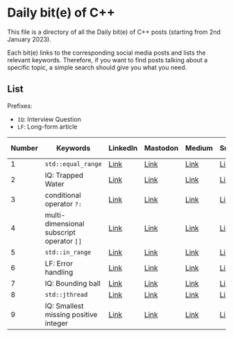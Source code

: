 # Daily bit(e) of C++

This file is a directory of all the Daily bit(e) of C++ posts (starting from 2nd January 2023).

Each bit(e) links to the corresponding social media posts and lists the relevant keywords.
Therefore, if you want to find posts talking about a specific topic, a simple search should give you what you need.

## List

Prefixes:

- `IQ`: Interview Question
- `LF`: Long-form article

| Number | Keywords | LinkedIn | Mastodon | Medium | Substack | Compiler Explorer |
|---     |---       |---       |---       |---     |---       | ---               |
| 1 | `std::equal_range` | [Link](https://www.linkedin.com/feed/update/urn:li:activity:7015738608712044544/) | [Link](https://hachyderm.io/@simontoth/109620913797164208) | [Link](https://medium.com/@simontoth/daily-bit-e-of-c-1-20dc3cfac63) | [Link](https://simontoth.substack.com/p/daily-bite-of-c-1) | [Link](https://godbolt.org/z/EPdoEdGYW) |
| 2 | IQ: Trapped Water | [Link](https://www.linkedin.com/feed/update/urn:li:activity:7016101216220762112/) | [Link](https://hachyderm.io/@simontoth/109626576231244637) | [Link](https://medium.com/@simontoth/daily-bit-e-of-c-trapped-water-fb9d37b5f4ac) | [Link](https://simontoth.substack.com/p/daily-bite-of-c-trapped-water) | [Link](https://godbolt.org/z/azoMjE4cc) |
| 3 | conditional operator `?:` | [Link](https://www.linkedin.com/feed/update/urn:li:activity:7016463294181855232/) | [Link](https://hachyderm.io/@simontoth/109632238439362067) | [Link](https://medium.com/@simontoth/daily-bit-e-of-c-conditional-operator-6a93e88cbec9) | [Link](https://simontoth.substack.com/p/daily-bite-of-c-conditional-operator) | [Link](https://godbolt.org/z/T8rxnzG64) 
| 4 | multi-dimensional subscript operator `[]` | [Link](https://www.linkedin.com/feed/update/urn:li:activity:7016825936255803392/) | [Link](https://hachyderm.io/@simontoth/109637900731019151) | [Link](https://medium.com/@simontoth/daily-bit-e-of-c-c-23-multi-dimensional-subscript-operator-3883054b1157) | [Link](https://simontoth.substack.com/p/daily-bite-of-c-c23-multi-dimensional) | [Link](https://godbolt.org/z/c6Kdf7dE4) |
| 5 | `std::in_range` | [Link](https://www.linkedin.com/posts/simontoth_cpp-cplusplus-coding-activity-7017188330177978369-qDML) | [Link](https://hachyderm.io/@simontoth/109643563131872727) | [Link](https://medium.com/@simontoth/daily-bit-e-of-c-std-in-range-10e5628d86fe) | [Link](https://simontoth.substack.com/p/daily-bite-of-c-stdin_range) | [Link](https://godbolt.org/z/c6Kdf7dE4) |
| 6 | LF: Error handling | [Link](https://www.linkedin.com/posts/simontoth_daily-bite-of-c-error-handling-activity-7017550465919762432-kcdI) | [Link](https://hachyderm.io/@simontoth/109649225643215541) | [Link](https://itnext.io/daily-bit-e-of-c-error-handling-7088462a7792) | [Link](https://simontoth.substack.com/p/daily-bite-of-c-error-handling) | - |
| 7 | IQ: Bounding ball | [Link](https://www.linkedin.com/posts/simontoth_cpp-cplusplus-coding-activity-7017912875969044480-45ko) | [Link](https://hachyderm.io/@simontoth/109654887683753170) | [Link](https://medium.com/@simontoth/daily-bit-e-of-c-bouncing-ball-1569ef3fb419) | [Link](https://medium.com/@simontoth/daily-bit-e-of-c-bouncing-ball-1569ef3fb419) | [Link](https://godbolt.org/z/Yxnb48nK1) |
| 8 | `std::jthread` | [Link](https://www.linkedin.com/posts/simontoth_in-c20-we-have-received-a-new-version-activity-7018275454126063616-yK-_) | [Link](https://hachyderm.io/@simontoth/109660549985366916) | [Link](https://medium.com/@simontoth/daily-bit-e-of-c-std-jthread-30d745dc6885) | [Link](https://simontoth.substack.com/p/daily-bite-of-c-stdjthread) | [Link](https://godbolt.org/z/1Yza68bdh) |
| 9 | IQ: Smallest missing positive integer | [Link](https://www.linkedin.com/posts/simontoth_tuesday-c-interview-question-the-smallest-activity-7018637759816859648-JDTy) | [Link](https://hachyderm.io/@simontoth/109666212261011985) | [Link](https://medium.com/@simontoth/daily-bit-e-of-c-smallest-missing-positive-integer-7f066807db9) | [Link](https://simontoth.substack.com/p/daily-bite-of-c-smallest-missing) | [Link](https://compiler-explorer.com/z/G9h3EPaG8) |
